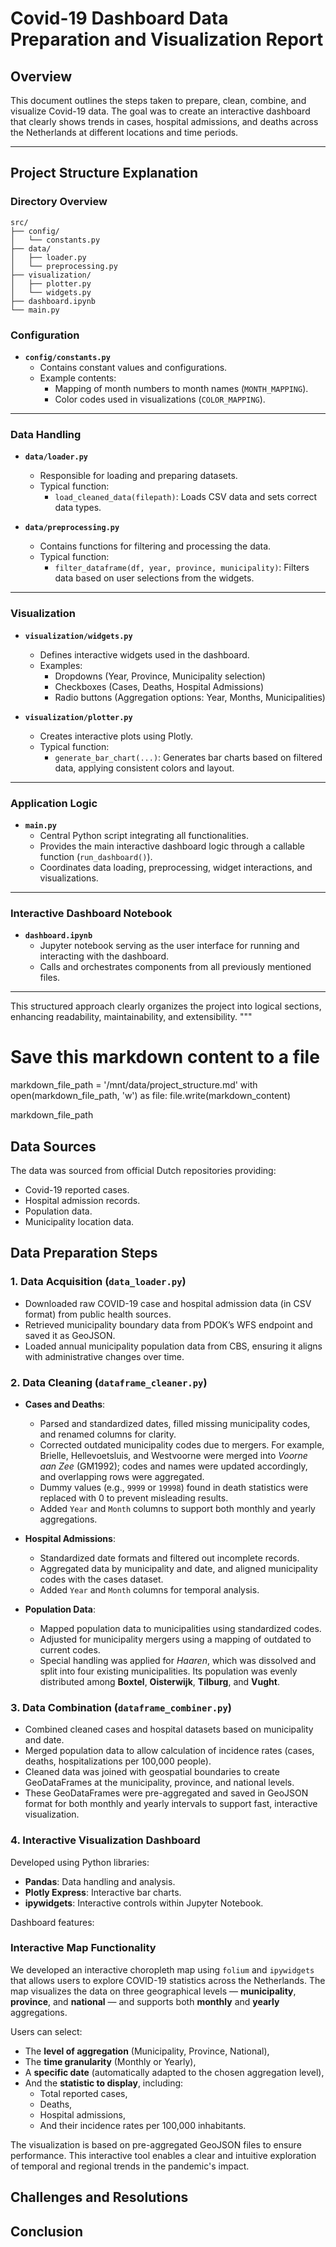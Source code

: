 # Covid-19 Dashboard Data Preparation and Visualization Report

## Overview
This document outlines the steps taken to prepare, clean, combine, and visualize Covid-19 data. The goal was to create an interactive dashboard that clearly shows trends in cases, hospital admissions, and deaths across the Netherlands at different locations and time periods.


---

## Project Structure Explanation

### **Directory Overview**

```text
src/
├── config/
│   └── constants.py
├── data/
│   ├── loader.py
│   └── preprocessing.py
├── visualization/
│   ├── plotter.py
│   └── widgets.py
├── dashboard.ipynb
└── main.py
```

### **Configuration**

- **`config/constants.py`**
  - Contains constant values and configurations.
  - Example contents:
    - Mapping of month numbers to month names (`MONTH_MAPPING`).
    - Color codes used in visualizations (`COLOR_MAPPING`).

---

### **Data Handling**

- **`data/loader.py`**
  - Responsible for loading and preparing datasets.
  - Typical function:
    - `load_cleaned_data(filepath)`: Loads CSV data and sets correct data types.

- **`data/preprocessing.py`**
  - Contains functions for filtering and processing the data.
  - Typical function:
    - `filter_dataframe(df, year, province, municipality)`: Filters data based on user selections from the widgets.
---

### **Visualization**

- **`visualization/widgets.py`**
  - Defines interactive widgets used in the dashboard.
  - Examples:
    - Dropdowns (Year, Province, Municipality selection)
    - Checkboxes (Cases, Deaths, Hospital Admissions)
    - Radio buttons (Aggregation options: Year, Months, Municipalities)

- **`visualization/plotter.py`**
  - Creates interactive plots using Plotly.
  - Typical function:
    - `generate_bar_chart(...)`: Generates bar charts based on filtered data, applying consistent colors and layout.

---

### **Application Logic**

- **`main.py`**
  - Central Python script integrating all functionalities.
  - Provides the main interactive dashboard logic through a callable function (`run_dashboard()`).
  - Coordinates data loading, preprocessing, widget interactions, and visualizations.

---

### **Interactive Dashboard Notebook**

- **`dashboard.ipynb`**
  - Jupyter notebook serving as the user interface for running and interacting with the dashboard.
  - Calls and orchestrates components from all previously mentioned files.

---

This structured approach clearly organizes the project into logical sections, enhancing readability, maintainability, and extensibility.
"""

# Save this markdown content to a file
markdown_file_path = '/mnt/data/project_structure.md'
with open(markdown_file_path, 'w') as file:
    file.write(markdown_content)

markdown_file_path


## Data Sources
The data was sourced from official Dutch repositories providing:
- Covid-19 reported cases.
- Hospital admission records.
- Population data.
- Municipality location data.

## Data Preparation Steps

### 1. Data Acquisition (`data_loader.py`)
- Downloaded raw COVID-19 case and hospital admission data (in CSV format) from public health sources.
- Retrieved municipality boundary data from PDOK’s WFS endpoint and saved it as GeoJSON.
- Loaded annual municipality population data from CBS, ensuring it aligns with administrative changes over time.

### 2. Data Cleaning (`dataframe_cleaner.py`)
- **Cases and Deaths**:
  - Parsed and standardized dates, filled missing municipality codes, and renamed columns for clarity.
  - Corrected outdated municipality codes due to mergers. For example, Brielle, Hellevoetsluis, and Westvoorne were merged into *Voorne aan Zee* (GM1992); codes and names were updated accordingly, and overlapping rows were aggregated.
  - Dummy values (e.g., `9999` or `19998`) found in death statistics were replaced with 0 to prevent misleading results.
  - Added `Year` and `Month` columns to support both monthly and yearly aggregations.

- **Hospital Admissions**:
  - Standardized date formats and filtered out incomplete records.
  - Aggregated data by municipality and date, and aligned municipality codes with the cases dataset.
  - Added `Year` and `Month` columns for temporal analysis.

- **Population Data**:
  - Mapped population data to municipalities using standardized codes.
  - Adjusted for municipality mergers using a mapping of outdated to current codes.
  - Special handling was applied for *Haaren*, which was dissolved and split into four existing municipalities. Its population was evenly distributed among **Boxtel**, **Oisterwijk**, **Tilburg**, and **Vught**.

### 3. Data Combination (`dataframe_combiner.py`)
- Combined cleaned cases and hospital datasets based on municipality and date.
- Merged population data to allow calculation of incidence rates (cases, deaths, hospitalizations per 100,000 people).
- Cleaned data was joined with geospatial boundaries to create GeoDataFrames at the municipality, province, and national levels.
- These GeoDataFrames were pre-aggregated and saved in GeoJSON format for both monthly and yearly intervals to support fast, interactive visualization.


### 4. Interactive Visualization Dashboard
Developed using Python libraries:
- **Pandas**: Data handling and analysis.
- **Plotly Express**: Interactive bar charts.
- **ipywidgets**: Interactive controls within Jupyter Notebook.

Dashboard features:

### Interactive Map Functionality

We developed an interactive choropleth map using `folium` and `ipywidgets` that allows users to explore COVID-19 statistics across the Netherlands. The map visualizes the data on three geographical levels — **municipality**, **province**, and **national** — and supports both **monthly** and **yearly** aggregations.

Users can select:
- The **level of aggregation** (Municipality, Province, National),
- The **time granularity** (Monthly or Yearly),
- A **specific date** (automatically adapted to the chosen aggregation level),
- And the **statistic to display**, including:
  - Total reported cases,
  - Deaths,
  - Hospital admissions,
  - And their incidence rates per 100,000 inhabitants.

The visualization is based on pre-aggregated GeoJSON files to ensure performance. This interactive tool enables a clear and intuitive exploration of temporal and regional trends in the pandemic's impact.


## Challenges and Resolutions

## Conclusion
